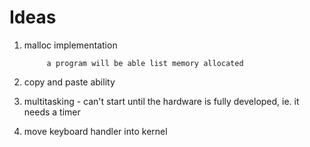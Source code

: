 # Ideas



1. malloc implementation  

            a program will be able list memory allocated
1. copy and paste ability
1. multitasking - can't start until the hardware is fully developed, ie. it needs a timer
1. move keyboard handler into kernel

     




